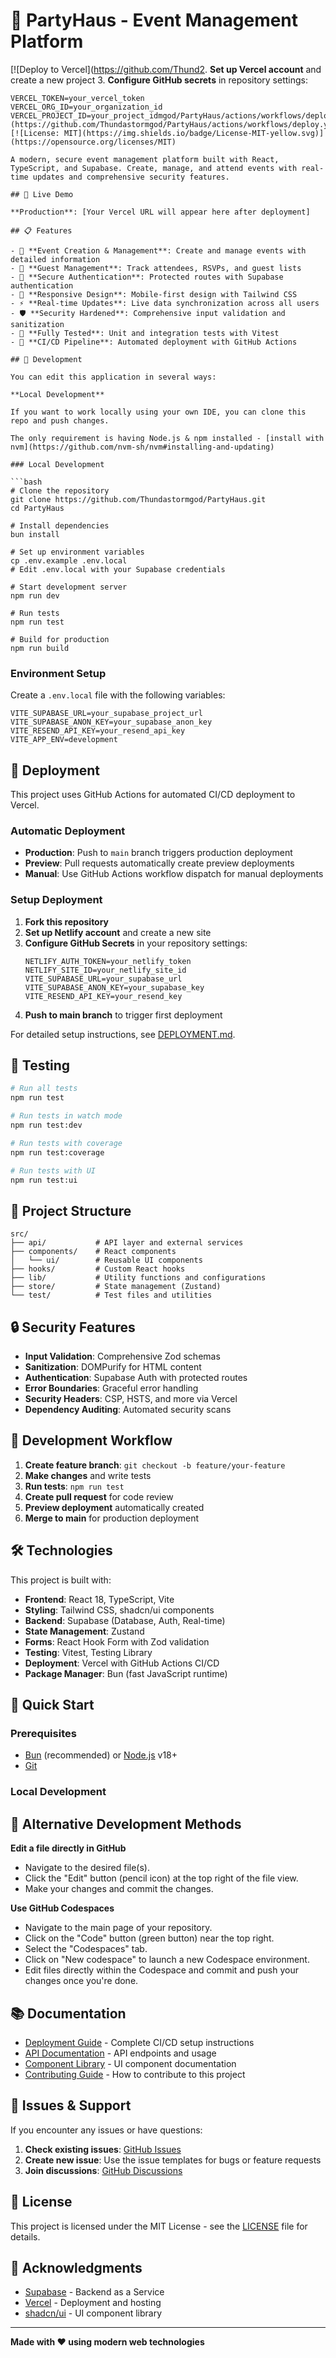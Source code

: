 # 🎉 PartyHaus - Event Management Platform

[![Deploy to Vercel](https://github.com/Thund2. **Set up Vercel account** and create a new project
3. **Configure GitHub secrets** in repository settings:
   ```
   VERCEL_TOKEN=your_vercel_token
   VERCEL_ORG_ID=your_organization_id
   VERCEL_PROJECT_ID=your_project_idmgod/PartyHaus/actions/workflows/deploy.yml/badge.svg)](https://github.com/Thundastormgod/PartyHaus/actions/workflows/deploy.yml)
[![License: MIT](https://img.shields.io/badge/License-MIT-yellow.svg)](https://opensource.org/licenses/MIT)

A modern, secure event management platform built with React, TypeScript, and Supabase. Create, manage, and attend events with real-time updates and comprehensive security features.

## 🚀 Live Demo

**Production**: [Your Vercel URL will appear here after deployment]

## 📋 Features

- 🎪 **Event Creation & Management**: Create and manage events with detailed information
- 👥 **Guest Management**: Track attendees, RSVPs, and guest lists
- 🔐 **Secure Authentication**: Protected routes with Supabase authentication
- 📱 **Responsive Design**: Mobile-first design with Tailwind CSS
- ⚡ **Real-time Updates**: Live data synchronization across all users
- 🛡️ **Security Hardened**: Comprehensive input validation and sanitization
- 🧪 **Fully Tested**: Unit and integration tests with Vitest
- 🚀 **CI/CD Pipeline**: Automated deployment with GitHub Actions

## 📝 Development

You can edit this application in several ways:

**Local Development**

If you want to work locally using your own IDE, you can clone this repo and push changes.

The only requirement is having Node.js & npm installed - [install with nvm](https://github.com/nvm-sh/nvm#installing-and-updating)

### Local Development

```bash
# Clone the repository
git clone https://github.com/Thundastormgod/PartyHaus.git
cd PartyHaus

# Install dependencies
bun install

# Set up environment variables
cp .env.example .env.local
# Edit .env.local with your Supabase credentials

# Start development server
npm run dev

# Run tests
npm run test

# Build for production
npm run build
```

### Environment Setup

Create a `.env.local` file with the following variables:

```env
VITE_SUPABASE_URL=your_supabase_project_url
VITE_SUPABASE_ANON_KEY=your_supabase_anon_key
VITE_RESEND_API_KEY=your_resend_api_key
VITE_APP_ENV=development
```

## 🚀 Deployment

This project uses GitHub Actions for automated CI/CD deployment to Vercel.

### Automatic Deployment
- **Production**: Push to `main` branch triggers production deployment
- **Preview**: Pull requests automatically create preview deployments
- **Manual**: Use GitHub Actions workflow dispatch for manual deployments

### Setup Deployment

1. **Fork this repository**
2. **Set up Netlify account** and create a new site
3. **Configure GitHub Secrets** in your repository settings:
   ```
   NETLIFY_AUTH_TOKEN=your_netlify_token
   NETLIFY_SITE_ID=your_netlify_site_id
   VITE_SUPABASE_URL=your_supabase_url
   VITE_SUPABASE_ANON_KEY=your_supabase_key
   VITE_RESEND_API_KEY=your_resend_key
   ```
4. **Push to main branch** to trigger first deployment

For detailed setup instructions, see [DEPLOYMENT.md](./DEPLOYMENT.md).

## 🧪 Testing

```bash
# Run all tests
npm run test

# Run tests in watch mode
npm run test:dev

# Run tests with coverage
npm run test:coverage

# Run tests with UI
npm run test:ui
```

## 📁 Project Structure

```
src/
├── api/           # API layer and external services
├── components/    # React components
│   └── ui/        # Reusable UI components
├── hooks/         # Custom React hooks
├── lib/           # Utility functions and configurations
├── store/         # State management (Zustand)
└── test/          # Test files and utilities
```

## 🔒 Security Features

- **Input Validation**: Comprehensive Zod schemas
- **Sanitization**: DOMPurify for HTML content
- **Authentication**: Supabase Auth with protected routes
- **Error Boundaries**: Graceful error handling
- **Security Headers**: CSP, HSTS, and more via Vercel
- **Dependency Auditing**: Automated security scans

## 🤝 Development Workflow

1. **Create feature branch**: `git checkout -b feature/your-feature`
2. **Make changes** and write tests
3. **Run tests**: `npm run test`
4. **Create pull request** for code review
5. **Preview deployment** automatically created
6. **Merge to main** for production deployment

## 🛠️ Technologies

This project is built with:

- **Frontend**: React 18, TypeScript, Vite
- **Styling**: Tailwind CSS, shadcn/ui components
- **Backend**: Supabase (Database, Auth, Real-time)
- **State Management**: Zustand
- **Forms**: React Hook Form with Zod validation
- **Testing**: Vitest, Testing Library
- **Deployment**: Vercel with GitHub Actions CI/CD
- **Package Manager**: Bun (fast JavaScript runtime)

## 🚀 Quick Start

### Prerequisites
- [Bun](https://bun.sh/) (recommended) or [Node.js](https://nodejs.org/) v18+
- [Git](https://git-scm.com/)

### Local Development

## 📝 Alternative Development Methods

**Edit a file directly in GitHub**

- Navigate to the desired file(s).
- Click the "Edit" button (pencil icon) at the top right of the file view.
- Make your changes and commit the changes.

**Use GitHub Codespaces**

- Navigate to the main page of your repository.
- Click on the "Code" button (green button) near the top right.
- Select the "Codespaces" tab.
- Click on "New codespace" to launch a new Codespace environment.
- Edit files directly within the Codespace and commit and push your changes once you're done.

## 📚 Documentation

- [Deployment Guide](./DEPLOYMENT.md) - Complete CI/CD setup instructions
- [API Documentation](./docs/api.md) - API endpoints and usage
- [Component Library](./docs/components.md) - UI component documentation
- [Contributing Guide](./CONTRIBUTING.md) - How to contribute to this project

## 🐛 Issues & Support

If you encounter any issues or have questions:

1. **Check existing issues**: [GitHub Issues](https://github.com/Thundastormgod/PartyHaus/issues)
2. **Create new issue**: Use the issue templates for bugs or feature requests
3. **Join discussions**: [GitHub Discussions](https://github.com/Thundastormgod/PartyHaus/discussions)

## 📄 License

This project is licensed under the MIT License - see the [LICENSE](./LICENSE) file for details.

## 🙏 Acknowledgments

- [Supabase](https://supabase.com) - Backend as a Service
- [Vercel](https://vercel.com) - Deployment and hosting
- [shadcn/ui](https://ui.shadcn.com) - UI component library

---

**Made with ❤️ using modern web technologies**
